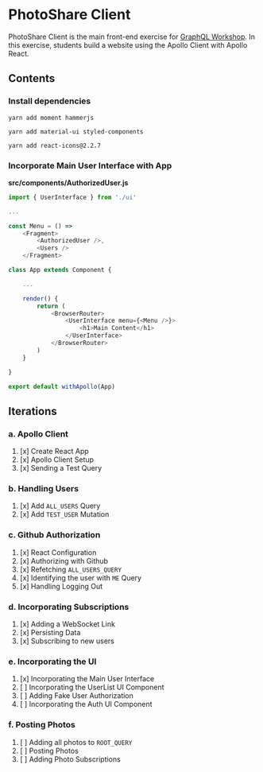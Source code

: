 PhotoShare Client
===============
PhotoShare Client is the main front-end  exercise for [GraphQL Workshop](https://www.graphqlworkshop.com). In this exercise, students build a website using the Apollo Client with Apollo React.

Contents
---------------

### Install dependencies

`yarn add moment hammerjs`

`yarn add material-ui styled-components`

`yarn add react-icons@2.2.7`


### Incorporate Main User Interface with App

__src/components/AuthorizedUser.js__
```javascript
import { UserInterface } from './ui'

...

const Menu = () => 
    <Fragment>
        <AuthorizedUser />,
        <Users />
    </Fragment>

class App extends Component {

    ...

    render() {
        return (
            <BrowserRouter>
                <UserInterface menu={<Menu />}>
                    <h1>Main Content</h1>
                </UserInterface>
            </BrowserRouter>
        )
    }

}

export default withApollo(App)
```

Iterations
---------------

### a. Apollo Client

1. [x] Create React App
2. [x] Apollo Client Setup
3. [x] Sending a Test Query

### b. Handling Users

1. [x] Add `ALL_USERS` Query
2. [x] Add `TEST_USER` Mutation

### c. Github Authorization

1. [x] React Configuration
2. [x] Authorizing with Github
3. [x] Refetching `ALL_USERS_QUERY`
4. [x] Identifying the user with `ME` Query
5. [x] Handling Logging Out

### d. Incorporating Subscriptions

1. [x] Adding a WebSocket Link
2. [x] Persisting Data
3. [x] Subscribing to new users

### e. Incorporating the UI

1. [x] Incorporating the Main User Interface
2. [ ] Incorporating the UserList UI Component
3. [ ] Adding Fake User Authorization
4. [ ] Incorporating the Auth UI Component

### f. Posting Photos

1. [ ] Adding all photos to `ROOT_QUERY`
2. [ ] Posting Photos
3. [ ] Adding Photo Subscriptions
